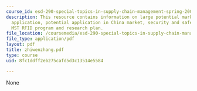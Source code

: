```yaml
---
course_id: esd-290-special-topics-in-supply-chain-management-spring-2005
description: This resource contains information on large potential market in RFID
  application, potential application in China market, security and safety, logistic,
  MST RFID program and research plan.
file_location: /coursemedia/esd-290-special-topics-in-supply-chain-management-spring-2005/8fc1ddff2eb275cafd5d3c13514e5584_zhiwenzhang.pdf
file_type: application/pdf
layout: pdf
title: zhiwenzhang.pdf
type: course
uid: 8fc1ddff2eb275cafd5d3c13514e5584

---
```

None